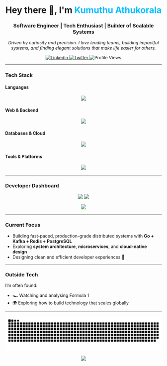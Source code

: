 <!-- Profile Header -->
<h1 align="center">
  Hey there 👋, I'm <span style="color:#00BFFF;">Kumuthu Athukorala</span>
</h1>

<h3 align="center">Software Engineer | Tech Enthusiast | Builder of Scalable Systems</h3>

<p align="center">
  <em>Driven by curiosity and precision. I love leading teams, building impactful systems, and finding elegant solutions that make life easier for others.</em>
</p>

<p align="center">
  <a href="https://www.linkedin.com/in/kumuthu-athukorala/">
    <img src="https://img.shields.io/badge/LinkedIn-Kumuthu_Athukorala-0077B5?style=flat&logo=linkedin" alt="LinkedIn" />
  </a>
  <a href="https://twitter.com/Kumuthu5">
    <img src="https://img.shields.io/twitter/follow/Kumuthu5?style=flat&logo=twitter&color=1DA1F2" alt="Twitter" />
  </a>
  <img src="https://komarev.com/ghpvc/?username=KumuthuA&color=blueviolet&style=flat" alt="Profile Views" />
</p>

---

### Tech Stack

#### Languages
<p align="center">
  <img src="https://skillicons.dev/icons?i=python,java,go,typescript,javascript" />
</p>

#### Web & Backend
<p align="center">
  <img src="https://skillicons.dev/icons?i=react,nodejs,spring,angular,fastapi,express" />
</p>

#### Databases & Cloud
<p align="center">
  <img src="https://skillicons.dev/icons?i=mysql,postgresql,firebase,aws,redis,mongodb" />
</p>

#### Tools & Platforms
<p align="center">
  <img src="https://skillicons.dev/icons?i=git,github,docker,postman,kafka,figma,vscode" />
</p>

---

### Developer Dashboard

<p align="center">
  <img 
    src="https://github-readme-stats.vercel.app/api?username=KumuthuA&show_icons=true&theme=tokyonight&hide_border=true&count_private=true" 
    height="165px" 
  />
  <img 
    src="https://github-readme-streak-stats.herokuapp.com?user=KumuthuA&theme=tokyonight&hide_border=true" 
    height="165px" 
  />
</p>

<p align="center">
  <img 
    src="https://github-readme-stats.vercel.app/api/top-langs/?username=KumuthuA&layout=compact&theme=tokyonight&hide_border=true" 
    height="150px" 
  />
</p>

---

### Current Focus
- Building fast-paced, production-grade distributed systems with **Go + Kafka + Redis + PostgreSQL**
- Exploring **system architecture**, **microservices**, and **cloud-native design**
- Designing clean and efficient developer experiences 🧩

---

### Outside Tech
I’m often found:
- 🏎️ Watching and analysing Formula 1 
- 🌍 Exploring how to build technology that scales globally

---

<p align="center">
  <img src="https://github.com/Platane/snk/raw/output/github-contribution-grid-snake.svg" alt="Snake animation" />
</p>

<p align="center">
  <img src="https://capsule-render.vercel.app/api?type=waving&color=gradient&height=90&section=footer"/>
</p>
